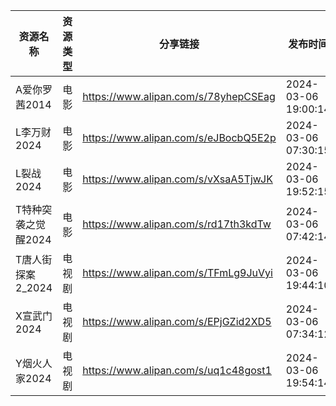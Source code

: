 | 资源名称         | 资源类型 | 分享链接                                 | 发布时间                |
| ------------ | ---- | ------------------------------------ | ------------------- |
| A爱你罗茜2014    | 电影   | https://www.alipan.com/s/78yhepCSEag | 2024-03-06 19:00:14 |
| L李万财2024     | 电影   | https://www.alipan.com/s/eJBocbQ5E2p | 2024-03-06 07:30:15 |
| L裂战2024      | 电影   | https://www.alipan.com/s/vXsaA5TjwJK | 2024-03-06 19:52:15 |
| T特种突袭之觉醒2024 | 电影   | https://www.alipan.com/s/rd17th3kdTw | 2024-03-06 07:42:14 |
| T唐人街探案2_2024 | 电视剧  | https://www.alipan.com/s/TFmLg9JuVyi | 2024-03-06 19:44:10 |
| X宣武门2024     | 电视剧  | https://www.alipan.com/s/EPjGZid2XD5 | 2024-03-06 07:34:12 |
| Y烟火人家2024    | 电视剧  | https://www.alipan.com/s/uq1c48gost1 | 2024-03-06 19:54:14 |
